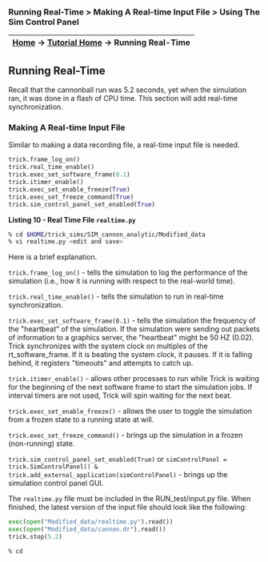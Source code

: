### Running Real-Time > Making A Real-time Input File > Using The Sim Control Panel

| [Home](/trick) → [Tutorial Home](Tutorial) → Running Real-Time |
|--------------------------------------------------------------|

<!-- Section -->
<a id=running-real-time></a>
## Running Real-Time

Recall that the cannonball run was 5.2 seconds, yet when the simulation ran, it
was done in a flash of CPU time. This section will add real-time synchronization.

### Making A Real-time Input File

Similar to making a data recording file, a real-time input file is needed.

```python
trick.frame_log_on()
trick.real_time_enable()
trick.exec_set_software_frame(0.1)
trick.itimer_enable()
trick.exec_set_enable_freeze(True)
trick.exec_set_freeze_command(True)
trick.sim_control_panel_set_enabled(True)
```

**Listing 10 - Real Time File `realtime.py`**

```bash
% cd $HOME/trick_sims/SIM_cannon_analytic/Modified_data
% vi realtime.py <edit and save>
```

Here is a brief explanation.

`trick.frame_log_on()` - tells the simulation to log the performance of the
simulation (i.e., how it is running with respect to the real-world time).

`trick.real_time_enable()` - tells the simulation to run in real-time
synchronization.

`trick.exec_set_software_frame(0.1)` - tells the simulation the frequency of
the "heartbeat" of the simulation. If the simulation were sending out packets of
information to a graphics server, the "heartbeat" might be 50 HZ (0.02). Trick
synchronizes with the system clock on multiples of the rt_software_frame. If it
is beating the system clock, it pauses. If it is falling behind, it registers
"timeouts" and attempts to catch up.

`trick.itimer_enable()` - allows other processes to run while Trick is
waiting for the beginning of the next software frame to start the simulation
jobs. If interval timers are not used, Trick will spin waiting for the next beat.

`trick.exec_set_enable_freeze()` - allows the user to toggle the simulation
from a frozen state to a running state at will.

`trick.exec_set_freeze_command()` - brings up the simulation in a frozen
(non-running) state.

`trick.sim_control_panel_set_enabled(True)` or
`simControlPanel = trick.SimControlPanel() & trick.add_external_application(simControlPanel)` -
brings up the simulation control panel GUI.

The `realtime.py` file must be included in the RUN_test/input.py file. When
finished, the latest version of the input file should look like the following:

```python
exec(open("Modified_data/realtime.py").read())
exec(open("Modified_data/cannon.dr").read())
trick.stop(5.2)
```

```bash
% cd
